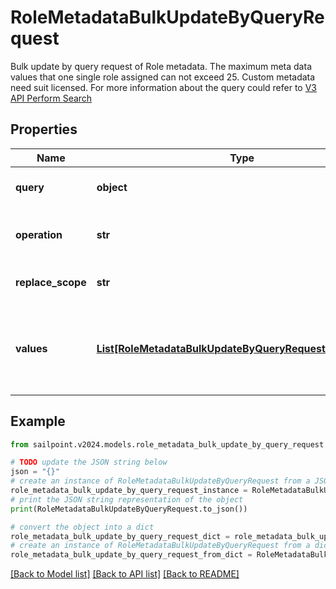 # RoleMetadataBulkUpdateByQueryRequest

Bulk update by query request of Role metadata. The maximum meta data values that one single role assigned can not exceed 25. Custom metadata need suit licensed. For more information about the query could refer to  [V3 API Perform Search](https://developer.sailpoint.com/docs/api/v3/search-post)

## Properties

Name | Type | Description | Notes
------------ | ------------- | ------------- | -------------
**query** | **object** | query the identities to be updated | 
**operation** | **str** | The operation to be performed | 
**replace_scope** | **str** | The choice of update scope. | [optional] 
**values** | [**List[RoleMetadataBulkUpdateByQueryRequestValuesInner]**](RoleMetadataBulkUpdateByQueryRequestValuesInner.md) | The metadata to be updated, including attribute key and value. | 

## Example

```python
from sailpoint.v2024.models.role_metadata_bulk_update_by_query_request import RoleMetadataBulkUpdateByQueryRequest

# TODO update the JSON string below
json = "{}"
# create an instance of RoleMetadataBulkUpdateByQueryRequest from a JSON string
role_metadata_bulk_update_by_query_request_instance = RoleMetadataBulkUpdateByQueryRequest.from_json(json)
# print the JSON string representation of the object
print(RoleMetadataBulkUpdateByQueryRequest.to_json())

# convert the object into a dict
role_metadata_bulk_update_by_query_request_dict = role_metadata_bulk_update_by_query_request_instance.to_dict()
# create an instance of RoleMetadataBulkUpdateByQueryRequest from a dict
role_metadata_bulk_update_by_query_request_from_dict = RoleMetadataBulkUpdateByQueryRequest.from_dict(role_metadata_bulk_update_by_query_request_dict)
```
[[Back to Model list]](../README.md#documentation-for-models) [[Back to API list]](../README.md#documentation-for-api-endpoints) [[Back to README]](../README.md)


